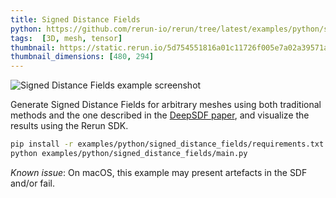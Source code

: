 ```yaml
---
title: Signed Distance Fields
python: https://github.com/rerun-io/rerun/tree/latest/examples/python/signed_distance_fields/main.py
tags:  [3D, mesh, tensor]
thumbnail: https://static.rerun.io/5d754551816a01c11726f005e7a02a39571a11a5_signed_distance_fields_480w.png
thumbnail_dimensions: [480, 294]
---
```


<picture>
  <source media="(max-width: 480px)" srcset="https://static.rerun.io/signed_distance_fields/99f6a886ed6f41b6a8e9023ba917a98668eaee70/480w.png">
  <source media="(max-width: 768px)" srcset="https://static.rerun.io/signed_distance_fields/99f6a886ed6f41b6a8e9023ba917a98668eaee70/768w.png">
  <source media="(max-width: 1024px)" srcset="https://static.rerun.io/signed_distance_fields/99f6a886ed6f41b6a8e9023ba917a98668eaee70/1024w.png">
  <source media="(max-width: 1200px)" srcset="https://static.rerun.io/signed_distance_fields/99f6a886ed6f41b6a8e9023ba917a98668eaee70/1200w.png">
  <img src="https://static.rerun.io/signed_distance_fields/99f6a886ed6f41b6a8e9023ba917a98668eaee70/full.png" alt="Signed Distance Fields example screenshot">
</picture>

Generate Signed Distance Fields for arbitrary meshes using both traditional methods and the one described in the [DeepSDF paper](https://arxiv.org/abs/1901.05103), and visualize the results using the Rerun SDK.

```bash
pip install -r examples/python/signed_distance_fields/requirements.txt
python examples/python/signed_distance_fields/main.py
```

_Known issue_: On macOS, this example may present artefacts in the SDF and/or fail.
